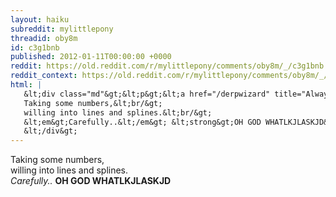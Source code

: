 ```yaml
---
layout: haiku
subreddit: mylittlepony
threadid: oby8m
id: c3g1bnb
published: 2012-01-11T00:00:00 +0000
reddit: https://old.reddit.com/r/mylittlepony/comments/oby8m/_/c3g1bnb
reddit_context: https://old.reddit.com/r/mylittlepony/comments/oby8m/_/c3g1bnb?context=3
html: |
   &lt;div class="md"&gt;&lt;p&gt;&lt;a href="/derpwizard" title="Always Relevant / Illustrator Kicks My Ass / Paper Bag Princess"&gt;&lt;/a&gt;
   Taking some numbers,&lt;br/&gt;
   willing into lines and splines.&lt;br/&gt;
   &lt;em&gt;Carefully..&lt;/em&gt; &lt;strong&gt;OH GOD WHATLKJLASKJD&lt;/strong&gt;&lt;/p&gt;
   &lt;/div&gt;
---
```


[](/derpwizard "Always Relevant / Illustrator Kicks My Ass / Paper Bag Princess")
Taking some numbers,  
willing into lines and splines.  
*Carefully..* **OH GOD WHATLKJLASKJD**
